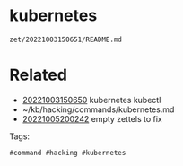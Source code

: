 # kubernetes

` zet/20221003150651/README.md `

# Related

- [20221003150650](/zet/20221003150650/README.md) kubernetes kubectl
- ~/kb/hacking/commands/kubernetes.md
- [20221005200242](/zet/20221005200242/README.md) empty zettels to fix

Tags:

    #command #hacking #kubernetes 
